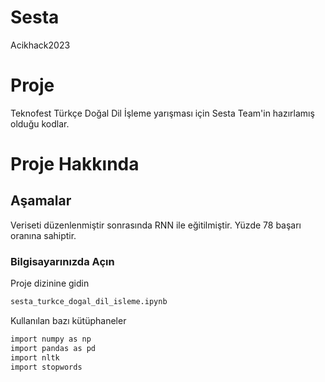 # Sesta
Acikhack2023
# Proje 

Teknofest Türkçe Doğal Dil İşleme yarışması için Sesta Team'in hazırlamış olduğu kodlar.


# Proje Hakkında

## Aşamalar
Veriseti düzenlenmiştir sonrasında RNN ile eğitilmiştir. Yüzde 78 başarı oranına sahiptir.

### Bilgisayarınızda Açın


Proje dizinine gidin

```bash
sesta_turkce_dogal_dil_isleme.ipynb
```

Kullanılan bazı kütüphaneler

```bash
import numpy as np
import pandas as pd
import nltk
import stopwords
```

